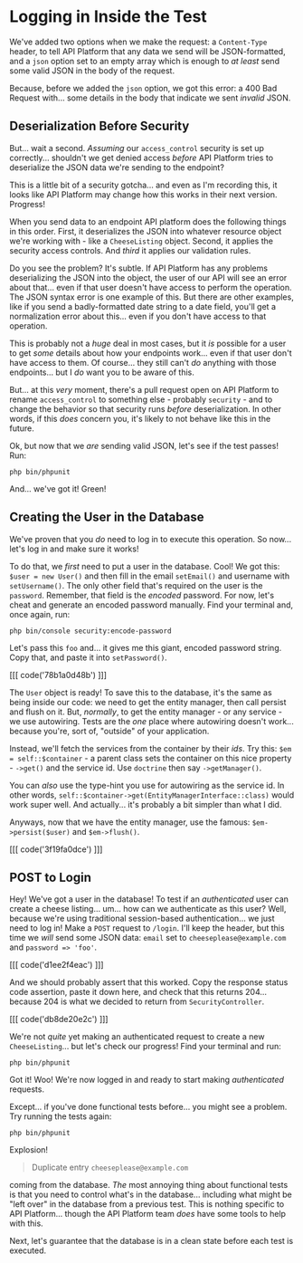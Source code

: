 # Logging in Inside the Test

We've added two options when we make the request: a `Content-Type` header, to tell
API Platform that any data we send will be JSON-formatted, and a `json` option set
to an empty array which is enough to *at least* send some valid JSON in the body
of the request.

Because, before we added the `json` option, we got this error: a 400 Bad Request
with... some details in the body that indicate we sent *invalid* JSON.

## Deserialization Before Security

But... wait a second. *Assuming* our `access_control` security is set up correctly...
shouldn't we get denied access *before* API Platform tries to deserialize the JSON
data we're sending to the endpoint?

This is a little bit of a security gotcha... and even as I'm recording this, it
looks like API Platform may change how this works in their next version. Progress!

When you send data to an endpoint API platform does the following things in
this order. First, it deserializes the JSON into whatever resource object we're
working with - like a `CheeseListing` object. Second, it applies the
security access controls. And *third* it applies our validation rules.

Do you see the problem? It's subtle. If API Platform has any problems deserializing
the JSON into the object, the user of our API will see an error about that... even
if that user doesn't have access to perform the operation. The JSON syntax error
is one example of this. But there are other examples, like if you send a
badly-formatted date string to a date field, you'll get a normalization error about
this... even if you don't have access to that operation.

This is probably not a *huge* deal in most cases, but it *is* possible for a user
to get *some* details about how your endpoints work... even if that user don't
have access to them. Of course... they still can't *do* anything with those
endpoints... but I *do* want you to be aware of this.

But... at this *very* moment, there's a pull request open on API Platform to
rename `access_control` to something else - probably `security` - and to change
the behavior so that security runs *before* deserialization. In other words,
if this *does* concern you, it's likely to not behave like this in the future.

Ok, but now that we *are* sending valid JSON, let's see if the test passes! Run:

```terminal
php bin/phpunit
```

And... we've got it! Green!

## Creating the User in the Database

We've proven that you *do* need to log in to execute this operation. So now...
let's log in and make sure it works!

To do that, we *first* need to put a user in the database. Cool! We got this:
`$user = new User()` and then fill in the email `setEmail()` and username
with `setUsername()`. The only other field that's required on the user is the
`password`. Remember, that field is the *encoded* password. For now, let's cheat
and generate an encoded password manually. Find your terminal and, once again, run:

```terminal
php bin/console security:encode-password
```

Let's pass this `foo` and... it gives me this giant, encoded password string.
Copy that, and paste it into `setPassword()`.

[[[ code('78b1a0d48b') ]]]

The `User` object is ready! To save this to the database, it's the same as being
inside our code: we need to get the entity manager, then call persist and flush
on it. But, *normally*, to get the entity manager - or any service - we use
autowiring. Tests are the *one* place where autowiring doesn't work... because
you're, sort of, "outside" of your application.

Instead, we'll fetch the services from the container by their *ids*. Try this:
`$em = self::$container` - a parent class sets the container on this nice property -
`->get()` and the service id. Use `doctrine` then say `->getManager()`.

You can *also* use the type-hint you use for autowiring as the service id. In
other words, `self::$container->get(EntityManagerInterface::class)` would work
super well. And actually... it's probably a bit simpler than what I did.

Anyways, now that we have the entity manager, use the famous: `$em->persist($user)`
and  `$em->flush()`.

[[[ code('3f19fa0dce') ]]]

## POST to Login

Hey! We've got a user in the database! To test if an *authenticated* user can create
a cheese listing... um... how can we authenticate as this user? Well, because we're
using traditional session-based authentication... we just need to log in! Make
a `POST` request to `/login`. I'll keep the header, but this time we *will* send
some JSON data: `email` set to `cheeseplease@example.com` and
`password => 'foo'`.

[[[ code('d1ee2f4eac') ]]]

And we should probably assert that this worked. Copy the response status code
assertion, paste it down here, and check that this returns 204... because 204 is
what we decided to return from `SecurityController`.

[[[ code('db8de20e2c') ]]]

We're not *quite* yet making an authenticated request to create a new
`CheeseListing`... but let's check our progress! Find your terminal and run:

```terminal
php bin/phpunit
```

Got it! Woo! We're now logged in and ready to start making *authenticated* requests.

Except... if you've done functional tests before... you might see a problem. Try
running the tests again:

```terminal-silent
php bin/phpunit
```

Explosion!

> Duplicate entry `cheeseplease@example.com`

coming from the database. *The* most annoying thing about functional tests is
that you need to control what's in the database... including what might be
"left over" in the database from a previous test. This is nothing specific to
API Platform... though the API Platform team *does* have some tools to help
with this.

Next, let's guarantee that the database is in a clean state before each test is
executed.
